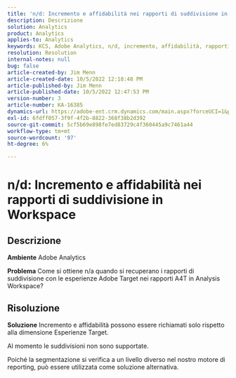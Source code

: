 ```yaml
---
title: 'n/d: Incremento e affidabilità nei rapporti di suddivisione in Workspace'
description: Descrizione
solution: Analytics
product: Analytics
applies-to: Analytics
keywords: KCS, Adobe Analytics, n/d, incremento, affidabilità, rapporti di suddivisione, Workspace, domande frequenti
resolution: Resolution
internal-notes: null
bug: false
article-created-by: Jim Menn
article-created-date: 10/5/2022 12:18:48 PM
article-published-by: Jim Menn
article-published-date: 10/5/2022 12:47:53 PM
version-number: 3
article-number: KA-16385
dynamics-url: https://adobe-ent.crm.dynamics.com/main.aspx?forceUCI=1&pagetype=entityrecord&etn=knowledgearticle&id=49ac8ed8-a744-ed11-bba1-000d3a3064b8
exl-id: 6fdff057-3f9f-4f2b-8822-368f38b2d392
source-git-commit: 5cf5b69e898fe7ed83729c4f360445a9c7461a44
workflow-type: tm+mt
source-wordcount: '97'
ht-degree: 6%

---
```


# n/d: Incremento e affidabilità nei rapporti di suddivisione in Workspace

## Descrizione


<b>Ambiente</b>
Adobe Analytics

<b>Problema</b>
Come si ottiene n/a quando si recuperano i rapporti di suddivisione con le esperienze Adobe Target nei rapporti A4T in Analysis Workspace?


## Risoluzione


<b>Soluzione</b>
Incremento e affidabilità possono essere richiamati solo rispetto alla dimensione Esperienze Target.

Al momento le suddivisioni non sono supportate.

Poiché la segmentazione si verifica a un livello diverso nel nostro motore di reporting, può essere utilizzata come soluzione alternativa.
